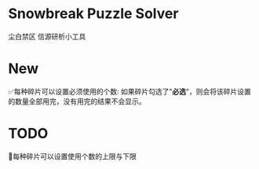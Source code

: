 # Snowbreak Puzzle Solver

尘白禁区 信源研析小工具

# New

✅每种碎片可以设置必须使用的个数: 如果碎片勾选了"**必选**"，则会将该碎片设置的数量全部用完，没有用完的结果不会显示。

# TODO

📌每种碎片可以设置使用个数的上限与下限
